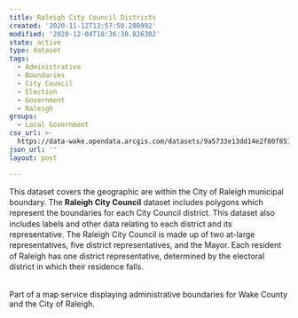 ```yaml
---
title: Raleigh City Council Districts
created: '2020-11-12T13:57:50.280992'
modified: '2020-12-04T18:36:30.826302'
state: active
type: dataset
tags:
  - Administrative
  - Boundaries
  - City Council
  - Election
  - Government
  - Raleigh
groups:
  - Local Government
csv_url: >-
  https://data-wake.opendata.arcgis.com/datasets/9a5733e13dd14e2f80f8517738ce8cc6_2.csv?outSR=%7B%22latestWkid%22%3A2264%2C%22wkid%22%3A102719%7D
json_url: ''
layout: post

---
```

<span style='line-height: 1.3846153846153846;'>This dataset covers the geographic are within the City of Raleigh municipal boundary. </span><span style='line-height: 1.3846153846153846;'>The</span><span style='line-height: 1.3846153846153846;'> <b>Raleigh City Council</b></span><span style='line-height: 1.3846153846153846;'> dataset includes polygons which represent the boundaries for each City Council district. This dataset also includes labels and other data relating to each district and its representative. </span><span style='line-height: 1.3846153846153846;'>The Raleigh City Council is made up of two at-large representatives, five district representatives, and the Mayor. Each resident of Raleigh has one district representative, determined by the electoral district in which their residence falls. </span><div><div><br /></div><div>Part of a map service displaying administrative boundaries for Wake County and the City of Raleigh.</div></div>
